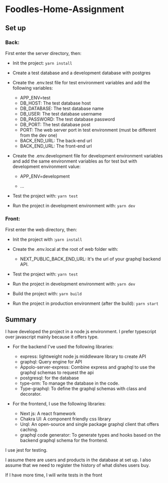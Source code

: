 # Foodles-Home-Assignment

## Set up

### Back:

First enter the server directory, then:

- Init the project: `yarn install`

- Create a test database and a development database with postgres

- Create the .env.test file for test environment variables and add the following variables:

  - APP_ENV=test
  - DB_HOST: The test database host
  - DB_DATABASE: The test database name
  - DB_USER: The test database username
  - DB_PASSWORD: The test database password
  - DB_PORT: The test database post
  - PORT: The web server port in test environment (must be different from the dev one)
  - BACK_END_URL: The back-end url
  - BACK_END_URL: The front-end url

- Create the .env.development file for development environment variables and add the same environment variables as for test but with development environment value:

  - APP_ENV=development

  - ...

- Test the project with: `yarn test`

- Run the project in development environment with: `yarn dev`

### Front:

First enter the web directory, then:

- Init the project with :`yarn install`

- Create the .env.local at the root of web folder with:

  - NEXT_PUBLIC_BACK_END_URL: It's the url of your graphql backend API.

- Test the project with: `yarn test`

- Run the project in development environment with: `yarn dev`

- Build the project with: `yarn build`

- Run the project in production environment (after the build): `yarn start`


## Summary

I have developed the project in a node js environment. I prefer typescript over javascript mainly because it offers type.

- For the backend I've used the following libraries:

  - express: lightweight node js middleware library to create API
  - graphql: Query engine for API
  - Appolo-server-express: Combine express and graphql to use the graphql schemas to request the api
  - postgresql: for the database
  - type-orm: To manage the database in the code.
  - Type-graphql: To define the graphql schemas with class and decorator.

- For the frontend, I use the following libraries:
  - Next js: A react framework
  - Chakra UI: A component friendly css library
  - Urql: An open-source and single package graphql client that offers caching.
  - graphql code generator: To generate types and hooks based on the backend graphql schema for the frontend.

I use jest for testing.

I assume there are users and products in the database at set up.
I also assume that we need to register the history of what dishes users buy.

If I have more time, I will write tests in the front
